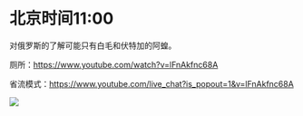 # 北京时间11:00

对俄罗斯的了解可能只有白毛和伏特加的阿蝗。

厕所：https://www.youtube.com/watch?v=lFnAkfnc68A

省流模式：https://www.youtube.com/live_chat?is_popout=1&v=lFnAkfnc68A

<img src="https://img.nga.178.com/attachments/mon_202105/09/7nQ6fjs-2mjsZsT3cSg8-ig.png"></img>